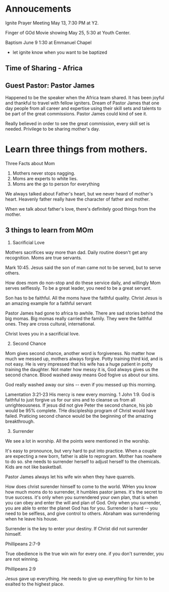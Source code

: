 # Annoucements

Ignite Prayer Meeting
May 13, 7:30 PM at Y2.

Finger of GOd Movie showing
May 25, 5:30 at Youth Center.

Baptism June 9
1:30 at Emmanuel Chapel
- let ignite know when you want to be baptized

## Time of Sharing - Africa

## Guest Pastor: Pastor James 

Happened to be the speaker when the Africa team shared.
It has been joyful and thankful to travel with fellow igniters.
Dream of Pastor James that one day people from all career and expertise using their skill sets and
talents to be part of the great commissions.
Pastor James could kind of see it.

Really believed in order to see the great commission, every skill set is needed.
Privilege to be sharing mother's day.

# Learn three things from mothers.

Three Facts about Mom

1. Mothers never stops nagging.
1. Moms are experts to white lies.
1. Moms are the go to person for everything

We always talked about Father's heart, but we never heard of mother's heart.
Heavenly father really have the character of father and mother.

When we talk about father's love, there's definitely good things from the mother.

## 3 things to learn from MOm

1. Sacrificial Love

Mothers sacrifices way more than dad.
Daily routine doesn't get any recognition.
Moms are true servants.

Mark 10:45. Jesus said the son of man came not to be served, but to serve others.

How does mom do non-stop and do these service daily, and willingly
Mom serves selflessly.
To be a great leader, you need to be a great servant.

Son has to be faithful. All the moms have the faithful quality.
Christ Jesus is an amazing example for a faithful servant

Pastor James had gone to africa to awhile.
There are sad stories behind the big momas. Big momas really carried the family. They were the faithful ones.
They are cross cultural, international.

Christ loves you in a sacrificial love.

2. Second Chance

Mom gives second chance, another word is forgiveness. No matter how much we messed up, mothers always forgive.
Potty training third kid, and is not easy.
He is very impressed that his wife has a huge patient in potty training the daughter.
Not mater how messy it is, God always gives us the second chance.
Blood washed away means God fogive us about our sins.

God really washed away our sins -- even if you messed up this morning.

Lamentation 3:21-23
His mercy is new every morning.
1 John 1:9. God is faithful to just forgive us for our sins and to cleanse us from all unrighteousness.
If jesus did not give Peter the second chance, his job would be 95% complete. THe discipleship program of Christ would have failed.
Praticing second chance would be the beginning of the amazing breakthrough.

3. Surrender

We see a lot in worship. All the points were mentioned in the worship.

It's easy to pronounce, but very hard to put into practice.
When a couple are expecting a new born, father is able to reprogram. Mother has nowhere to do so. she needs to surrender herself to adjust herself to the chemicals.
Kids are not like basketball.

Pastor James always let his wife win when they have quarrels.

How does christ surender himself to come to the world.
WHen you know how much moms do to surrender, it humbles pastor james.
it's the secret to true success. it's only when you surrendered your own plan, that is when you can obey and enter the will and plan of God.
Only when you surrender, you are able to enter the planet God has for you.
Surrender is hard -- you need to be selfless, and give control to others.
Abraham was surrendering when he leave his house.

Surrender is the key to enter your destiny. If Christ did not surrender himself.

Phillipeans 2:7-9

True obedience is the true win win for every one. if you don't surrender, you are not winning. 

Phillipeans 2:9

Jesus gave up everything. He needs to give up everything for him to be exalted to the highest place.
